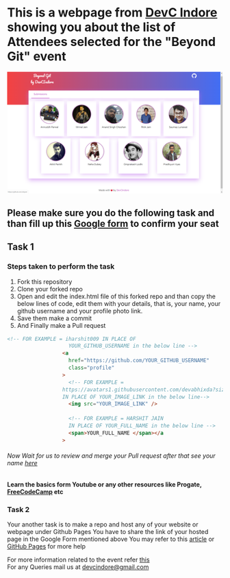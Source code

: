 # This is a webpage from [DevC Indore](https://devcindore.github.io/) showing you about the list of Attendees selected for the **"Beyond Git"** event

![DevC Indore](front.png)

## Please make sure you do the following task and than fill up this [Google form](https://forms.gle/eqvwtS4QSz4Gee1A9) to confirm your seat

## Task 1

### Steps taken to perform the task

1. Fork this repository
2. Clone your forked repo
3. Open and edit the index.html file of this forked repo and than copy the below lines of code, edit them with your details, that is, your name, your github username and your profile photo link.
4. Save them make a commit
5. And Finally make a Pull request
```html
<!-- FOR EXAMPLE = iharshit009 IN PLACE OF 
                    YOUR_GITHUB_USERNAME in the below line -->
                  <a
                    href="https://github.com/YOUR_GITHUB_USERNAME"
                    class="profile"
                  >
                    <!-- FOR EXAMPLE =
                  https://avatars1.githubusercontent.com/devabhixda?size=200
                  IN PLACE OF YOUR_IMAGE_LINK in the below line-->
                    <img src="YOUR_IMAGE_LINK" />

                    <!-- FOR EXAMPLE = HARSHIT JAIN 
                    IN PLACE OF YOUR_FULL_NAME in the below line -->
                    <span>YOUR_FULL_NAME </span></a
                  >
```
###### Now Wait for us to review and merge your Pull request after that see your name [here](https://devcindore.github.io/) 

#### Learn the basics form Youtube or any other resources like Progate, [FreeCodeCamp](https://www-freecodecamp-org.cdn.ampproject.org/c/s/www.freecodecamp.org/news/the-beginners-guide-to-git-github/amp/) etc



### Task 2

Your another task is to make a repo and host any of your website or webpage under Github Pages
You have to share the link of your hosted page in the Google Form mentioned above
You may refer to this [article](https://medium.com/@ritikjain1272/a-beginners-guide-to-host-your-site-on-github-pages-5d09ca933094) or [GitHub Pages](https://pages.github.com/) for more help



For more information related to the event refer [this](https://www.meetup.com/DevCIndore/events/266176584/) <br/>
For any Queries mail us at devcindore@gmail.com
